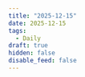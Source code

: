 ```yaml
---
title: "2025-12-15"
date: 2025-12-15
tags:
  - Daily
draft: true
hidden: false
disable_feed: false
---
```


